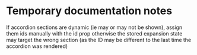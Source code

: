 # Temporary documentation notes

If accordion sections are dynamic (ie may or may not be shown), assign them ids manually with the id prop
otherwise the stored expansion state may target the wrong section (as the ID may be different to the last time the 
accordion was rendered)